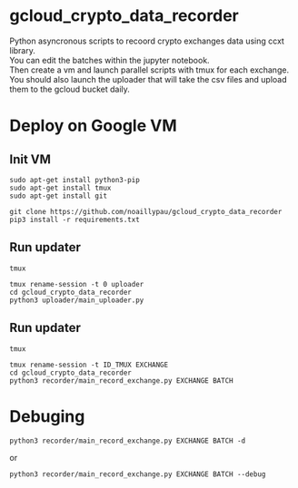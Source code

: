 # gcloud_crypto_data_recorder

Python asyncronous scripts to recoord crypto exchanges data using ccxt library. \
You can edit the batches within the jupyter notebook. \
Then create a vm and launch parallel scripts with tmux for each exchange. \
You should also launch the uploader that will take the csv files and upload them to the gcloud bucket daily.

# Deploy on Google VM

## Init VM

```ssh
sudo apt-get install python3-pip
sudo apt-get install tmux
sudo apt-get install git

git clone https://github.com/noaillypau/gcloud_crypto_data_recorder
pip3 install -r requirements.txt
```

## Run updater

```ssh
tmux

tmux rename-session -t 0 uploader
cd gcloud_crypto_data_recorder
python3 uploader/main_uploader.py
```

## Run updater

```ssh
tmux

tmux rename-session -t ID_TMUX EXCHANGE
cd gcloud_crypto_data_recorder
python3 recorder/main_record_exchange.py EXCHANGE BATCH
```

# Debuging
```ssh
python3 recorder/main_record_exchange.py EXCHANGE BATCH -d
```
or

```ssh
python3 recorder/main_record_exchange.py EXCHANGE BATCH --debug
```
